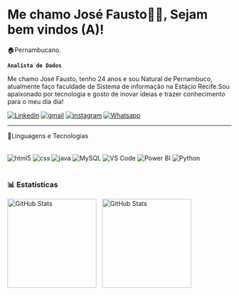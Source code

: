 # Me chamo José Fausto👨‍💻, Sejam bem vindos (A)!

🏠Pernambucano.

**`Analista de Dados`**

Me chamo José Fausto, tenho 24 anos e sou Natural de Pernambuco, atualmente faço faculdade de Sistema de informação na Estácio Recife.Sou apaixonado por tecnologia e gosto de inovar ideias e trazer conhecimento para o meu dia dia!

[![Linkedin](https://img.shields.io/badge/LinkedIn-0077B5?style=for-the-badge&logo=linkedin&logoColor=white)](https://www.linkedin.com/in/jos%C3%A9-fausto-46b14a1b0/) [![gmail](https://img.shields.io/badge/Gmail-D14836?style=for-the-badge&logo=gmail&logoColor=white)](fau12.martinsmelo@gmail.com) [![instagram](https://img.shields.io/badge/Instagram-E4405F?style=for-the-badge&logo=instagram&logoColor=white)](https://www.instagram.com/josefaustto/) [![Whatsapp](https://img.shields.io/badge/WhatsApp-25D366?style=for-the-badge&logo=whatsapp&logoColor=white)](https://wa.me/5581996624509?)

---
🤖Linguagens e Tecnologias

<div sytle = "display: inline_block" ><br/>
    <img align="center" alt="html5" src="https://img.shields.io/badge/HTML-239120?style=for-the-badge&logo=html5&logoColor=white" />
    <img align="center" alt="css" src="https://img.shields.io/badge/CSS-239120?&style=for-the-badge&logo=css3&logoColor=white"/>
    <img align="center" alt="java" src="https://img.shields.io/badge/Java-ED8B00?style=for-the-badge&logo=openjdk&logoColor=white"/>
     <img align="center" alt="MySQL" src="https://img.shields.io/badge/MySQL-00000F?style=for-the-badge&logo=mysql&logoColor=white"/>
     <img align="center" alt="VS Code" src="https://img.shields.io/badge/Visual_Studio-5C2D91?style=for-the-badge&logo=visual%20studio&logoColor=white"/>
      <img align="center"alt="Power BI" src="https://img.shields.io/badge/power_bi-F2C811?style=for-the-badge&logo=powerbi&logoColor=black"/> 
       <img align="center" alt="Python" src="https://img.shields.io/badge/Python-3776AB?style=for-the-badge&logo=python&logoColor=white"/>

<br/>
<br/>

### 📊  Estatísticas

<p>
  <img 
    align="left" 
    alt="GitHub Stats" 
    height="200" 
    style="padding-right: 10px;" 
    src="https://github-readme-stats.vercel.app/api?username=josemilo&show_icons=true&theme=tokyonight&include_all_commits=true&locale=pt-br" 
  />

<img 
      align="left" 
      alt="GitHub Stats" 
      height="200" 
      src="https://github-readme-stats.vercel.app/api/top-langs/?username=josemilo&theme=tokyonight&layout=compact&custom_title=Tecnologias&langs_count=9" 
  />

</p>

